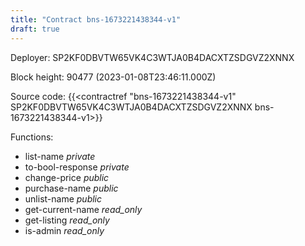 ```yaml
---
title: "Contract bns-1673221438344-v1"
draft: true
---
```

Deployer: SP2KF0DBVTW65VK4C3WTJA0B4DACXTZSDGVZ2XNNX


 



Block height: 90477 (2023-01-08T23:46:11.000Z)

Source code: {{<contractref "bns-1673221438344-v1" SP2KF0DBVTW65VK4C3WTJA0B4DACXTZSDGVZ2XNNX bns-1673221438344-v1>}}

Functions:

* list-name _private_
* to-bool-response _private_
* change-price _public_
* purchase-name _public_
* unlist-name _public_
* get-current-name _read_only_
* get-listing _read_only_
* is-admin _read_only_
